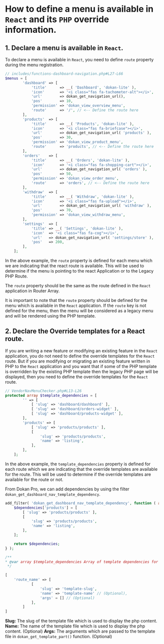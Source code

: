 # How to define a menu is available in `React` and its `PHP` override information.

## 1. Declare a menu is available in `React`.
To declare a menu is available in `React`, you need to define `route` property during the menu registration.

```php
// includes/functions-dashboard-navigation.php#L27-L66
$menus = [
        'dashboard' => [
            'title'      => __( 'Dashboard', 'dokan-lite' ),
            'icon'       => '<i class="fas fa-tachometer-alt"></i>',
            'url'        => dokan_get_navigation_url(),
            'pos'        => 10,
            'permission' => 'dokan_view_overview_menu',
            'route'      => '/', // <-- Define the route here
        ],
        'products'  => [
            'title'      => __( 'Products', 'dokan-lite' ),
            'icon'       => '<i class="fas fa-briefcase"></i>',
            'url'        => dokan_get_navigation_url( 'products' ),
            'pos'        => 30,
            'permission' => 'dokan_view_product_menu',
            'route'      => 'products', // <-- Define the route here
        ],
        'orders'    => [
            'title'      => __( 'Orders', 'dokan-lite' ),
            'icon'       => '<i class="fas fa-shopping-cart"></i>',
            'url'        => dokan_get_navigation_url( 'orders' ),
            'pos'        => 50,
            'permission' => 'dokan_view_order_menu',
            'route'      => 'orders', // <-- Define the route here
        ],
        'withdraw'  => [
            'title'      => __( 'Withdraw', 'dokan-lite' ),
            'icon'       => '<i class="fas fa-upload"></i>',
            'url'        => dokan_get_navigation_url( 'withdraw' ),
            'pos'        => 70,
            'permission' => 'dokan_view_withdraw_menu',
        ],
        'settings'  => [
            'title' => __( 'Settings', 'dokan-lite' ),
            'icon'  => '<i class="fas fa-cog"></i>',
            'url'   => dokan_get_navigation_url( 'settings/store' ),
            'pos'   => 200,
        ],
    ];
```
In the above example, the `route` property is defined for each menu which we are indicating that the react route is available. 
This will be used to determine if the menu is pointing to the react Application or to the Legacy PHP Route.

The `route` property should be the same as the route defined in the `React` application in Router Array.

It is important to note that the `route` property should be defined for the menu which is available in the `React` application. 
If the `route` key is not defined for the menu, then the menu will be considered as a legacy menu and will be rendered using the PHP template.


## 2. Declare the Override templates for a React route.
If you are writing a new feature or modifying an existing feature in the `React` application, you do not need to define the override templates for the `React` route.
But if you are modifying or migrating an existing feature written in PHP to the `React` application and you want that if some of the PHP template is overridden by the existing PHP template then the legacy PHP page will be displayed, then you need to define the override templates for the `React` route.

```php
// VendorNavMenuChecker.php#L13-L26
protected array $template_dependencies = [
        '' => [
            [ 'slug' => 'dashboard/dashboard' ],
            [ 'slug' => 'dashboard/orders-widget' ],
            [ 'slug' => 'dashboard/products-widget' ],
        ],
        'products' => [
            [ 'slug' => 'products/products' ],
            [
				'slug' => 'products/products',
				'name' => 'listing',
			],
        ],
    ];
```

In the above example, the `template_dependencies` property is defined for each route which we are indicating that the override templates are available for the route. This will be used to determine if the override templates are available for the route or not.

From Dokan Pro, we can add dependencies by using the filter `dokan_get_dashboard_nav_template_dependency`.

```php
add_filter( 'dokan_get_dashboard_nav_template_dependency', function ( array $dependencies ) {
    $dependencies['products'] = [
        [ 'slug' => 'products/products' ],
        [
            'slug' => 'products/products',
            'name' => 'listing',
        ],
    ];

    return $dependencies;
} );
```

```php
/**
* @var array $template_dependencies Array of template dependencies for the route.
 */

[ 
    'route_name' => [ 
            [
                'slug' => 'template-slug', 
                'name' => 'template-name' // (Optional),
                'args' = [] // (Optional)
            ], 
        ]
]
```
**Slug:** The slug of the template file which is used to display the php content.
**Name:** The name of the template file which is used to display the php content. (Optional)
**Args:** The arguments which are passed to the template file in `dokan_get_template_part()` function. (Optional)


